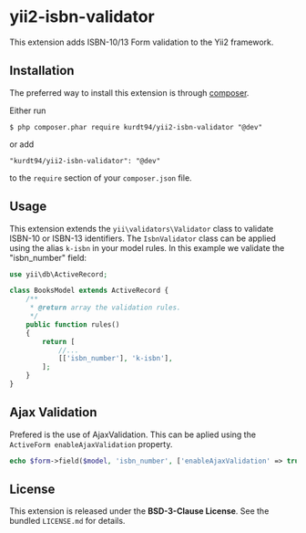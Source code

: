 
# yii2-isbn-validator
This extension adds ISBN-10/13 Form validation to the Yii2 framework. 

## Installation

The preferred way to install this extension is through [composer](http://getcomposer.org/download/).

Either run

```
$ php composer.phar require kurdt94/yii2-isbn-validator "@dev"
```

or add

```
"kurdt94/yii2-isbn-validator": "@dev"
```

to the ```require``` section of your `composer.json` file.

## Usage

This extension extends the `yii\validators\Validator` class to validate ISBN-10 or ISBN-13 identifiers.
The `IsbnValidator` class can be applied using the alias `k-isbn` in your model rules. In this example we validate the "isbn_number" field:

```php
use yii\db\ActiveRecord;

class BooksModel extends ActiveRecord {
    /**
     * @return array the validation rules.
     */
    public function rules()
    {
        return [
            //...
            [['isbn_number'], 'k-isbn'],
        ];
    }
}
```
## Ajax Validation

Prefered is the use of AjaxValidation. This can be aplied using the `ActiveForm enableAjaxValidation` property.

```php
echo $form->field($model, 'isbn_number', ['enableAjaxValidation' => true]);
```

## License
This extension is released under the **BSD-3-Clause License**. See the bundled `LICENSE.md` for details.
